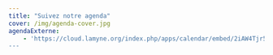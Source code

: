 ```yaml
---
title: "Suivez notre agenda"
cover: /img/agenda-cover.jpg
agendaExterne:
    - 'https://cloud.lamyne.org/index.php/apps/calendar/embed/2iAW4Tjr53NtcKKz;
---
```

